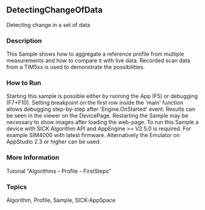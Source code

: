 ## DetectingChangeOfData
Detecting change in a set of data
### Description
This Sample shows how to aggregate a reference profile from multiple measurements and how
to compare it with live data. Recorded scan data from a TIM5xx is used to demonstrate the
possibilities.
### How to Run
Starting this sample is possible either by running the App (F5) or
debugging (F7+F10). Setting breakpoint on the first row inside the 'main'
function allows debugging step-by-step after 'Engine.OnStarted' event.
Results can be seen in the viewer on the DevicePage.
Restarting the Sample may be necessary to show images after loading the web-page.
To run this Sample a device with SICK Algorithm API and AppEngine >= V2.5.0 is
required. For example SIM4000 with latest firmware. Alternatively the Emulator
on AppStudio 2.3 or higher can be used.
### More Information
Tutorial "Algorithms - Profile - FirstSteps"

### Topics
Algorithm, Profile, Sample, SICK-AppSpace